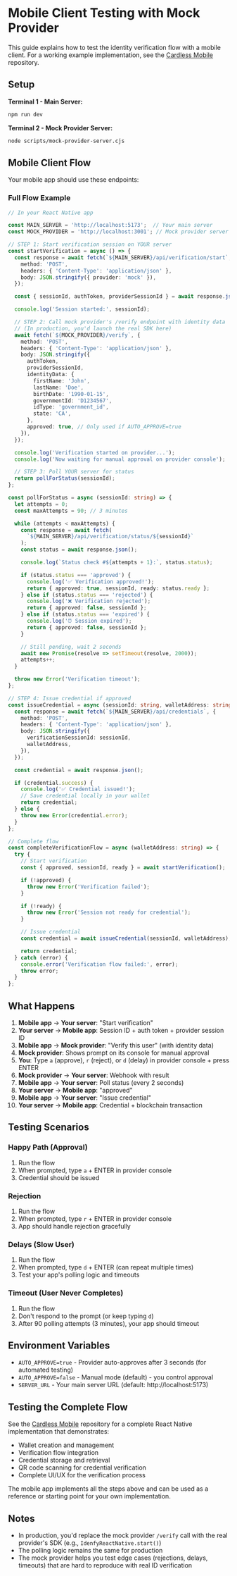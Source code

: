 # Mobile Client Testing with Mock Provider

This guide explains how to test the identity verification flow with a mobile client. For a working example implementation, see the [Cardless Mobile](https://github.com/djscruggs/cardless-mobile) repository.

## Setup

**Terminal 1 - Main Server:**
```bash
npm run dev
```

**Terminal 2 - Mock Provider Server:**
```bash
node scripts/mock-provider-server.cjs
```

## Mobile Client Flow

Your mobile app should use these endpoints:

### Full Flow Example

```typescript
// In your React Native app

const MAIN_SERVER = 'http://localhost:5173';  // Your main server
const MOCK_PROVIDER = 'http://localhost:3001'; // Mock provider server

// STEP 1: Start verification session on YOUR server
const startVerification = async () => {
  const response = await fetch(`${MAIN_SERVER}/api/verification/start`, {
    method: 'POST',
    headers: { 'Content-Type': 'application/json' },
    body: JSON.stringify({ provider: 'mock' }),
  });

  const { sessionId, authToken, providerSessionId } = await response.json();

  console.log('Session started:', sessionId);

  // STEP 2: Call mock provider's /verify endpoint with identity data
  // (In production, you'd launch the real SDK here)
  await fetch(`${MOCK_PROVIDER}/verify`, {
    method: 'POST',
    headers: { 'Content-Type': 'application/json' },
    body: JSON.stringify({
      authToken,
      providerSessionId,
      identityData: {
        firstName: 'John',
        lastName: 'Doe',
        birthDate: '1990-01-15',
        governmentId: 'D1234567',
        idType: 'government_id',
        state: 'CA',
      },
      approved: true, // Only used if AUTO_APPROVE=true
    }),
  });

  console.log('Verification started on provider...');
  console.log('Now waiting for manual approval on provider console');

  // STEP 3: Poll YOUR server for status
  return pollForStatus(sessionId);
};

const pollForStatus = async (sessionId: string) => {
  let attempts = 0;
  const maxAttempts = 90; // 3 minutes

  while (attempts < maxAttempts) {
    const response = await fetch(
      `${MAIN_SERVER}/api/verification/status/${sessionId}`
    );
    const status = await response.json();

    console.log(`Status check #${attempts + 1}:`, status.status);

    if (status.status === 'approved') {
      console.log('✅ Verification approved!');
      return { approved: true, sessionId, ready: status.ready };
    } else if (status.status === 'rejected') {
      console.log('❌ Verification rejected');
      return { approved: false, sessionId };
    } else if (status.status === 'expired') {
      console.log('⏰ Session expired');
      return { approved: false, sessionId };
    }

    // Still pending, wait 2 seconds
    await new Promise(resolve => setTimeout(resolve, 2000));
    attempts++;
  }

  throw new Error('Verification timeout');
};

// STEP 4: Issue credential if approved
const issueCredential = async (sessionId: string, walletAddress: string) => {
  const response = await fetch(`${MAIN_SERVER}/api/credentials`, {
    method: 'POST',
    headers: { 'Content-Type': 'application/json' },
    body: JSON.stringify({
      verificationSessionId: sessionId,
      walletAddress,
    }),
  });

  const credential = await response.json();

  if (credential.success) {
    console.log('✅ Credential issued!');
    // Save credential locally in your wallet
    return credential;
  } else {
    throw new Error(credential.error);
  }
};

// Complete flow
const completeVerificationFlow = async (walletAddress: string) => {
  try {
    // Start verification
    const { approved, sessionId, ready } = await startVerification();

    if (!approved) {
      throw new Error('Verification failed');
    }

    if (!ready) {
      throw new Error('Session not ready for credential');
    }

    // Issue credential
    const credential = await issueCredential(sessionId, walletAddress);

    return credential;
  } catch (error) {
    console.error('Verification flow failed:', error);
    throw error;
  }
};
```

## What Happens

1. **Mobile app** → **Your server**: "Start verification"
2. **Your server** → **Mobile app**: Session ID + auth token + provider session ID
3. **Mobile app** → **Mock provider**: "Verify this user" (with identity data)
4. **Mock provider**: Shows prompt on its console for manual approval
5. **You**: Type `a` (approve), `r` (reject), or `d` (delay) in provider console + press ENTER
6. **Mock provider** → **Your server**: Webhook with result
7. **Mobile app** → **Your server**: Poll status (every 2 seconds)
8. **Your server** → **Mobile app**: "approved"
9. **Mobile app** → **Your server**: "Issue credential"
10. **Your server** → **Mobile app**: Credential + blockchain transaction

## Testing Scenarios

### Happy Path (Approval)
1. Run the flow
2. When prompted, type `a` + ENTER in provider console
3. Credential should be issued

### Rejection
1. Run the flow
2. When prompted, type `r` + ENTER in provider console
3. App should handle rejection gracefully

### Delays (Slow User)
1. Run the flow
2. When prompted, type `d` + ENTER (can repeat multiple times)
3. Test your app's polling logic and timeouts

### Timeout (User Never Completes)
1. Run the flow
2. Don't respond to the prompt (or keep typing `d`)
3. After 90 polling attempts (3 minutes), your app should timeout

## Environment Variables

- `AUTO_APPROVE=true` - Provider auto-approves after 3 seconds (for automated testing)
- `AUTO_APPROVE=false` - Manual mode (default) - you control approval
- `SERVER_URL` - Your main server URL (default: http://localhost:5173)

## Testing the Complete Flow

See the [Cardless Mobile](https://github.com/djscruggs/cardless-mobile) repository for a complete React Native implementation that demonstrates:

- Wallet creation and management
- Verification flow integration
- Credential storage and retrieval
- QR code scanning for credential verification
- Complete UI/UX for the verification process

The mobile app implements all the steps above and can be used as a reference or starting point for your own implementation.

## Notes

- In production, you'd replace the mock provider `/verify` call with the real provider's SDK (e.g., `IdenfyReactNative.start()`)
- The polling logic remains the same for production
- The mock provider helps you test edge cases (rejections, delays, timeouts) that are hard to reproduce with real ID verification
